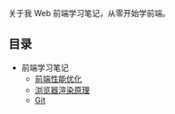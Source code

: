 关于我 Web 前端学习笔记，从零开始学前端。

## 目录
 * 前端学习笔记
   * [前端性能优化](./前端性能优化/001前端性能优化认知.md) 
   * [浏览器渲染原理](./browser/base-rendering.md)
   * [Git]()